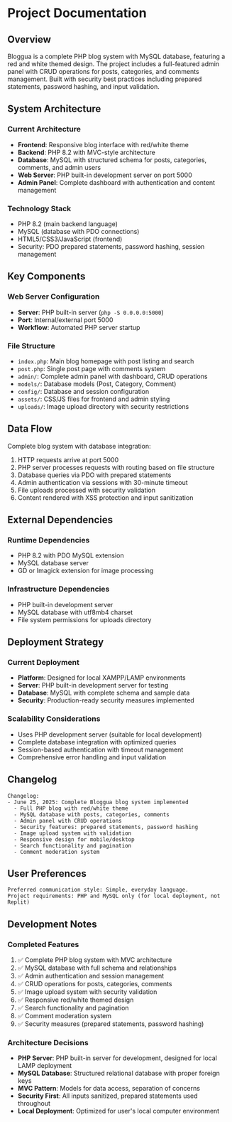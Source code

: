 # Project Documentation

## Overview

Bloggua is a complete PHP blog system with MySQL database, featuring a red and white themed design. The project includes a full-featured admin panel with CRUD operations for posts, categories, and comments management. Built with security best practices including prepared statements, password hashing, and input validation.

## System Architecture

### Current Architecture
- **Frontend**: Responsive blog interface with red/white theme
- **Backend**: PHP 8.2 with MVC-style architecture
- **Database**: MySQL with structured schema for posts, categories, comments, and admin users
- **Web Server**: PHP built-in development server on port 5000
- **Admin Panel**: Complete dashboard with authentication and content management

### Technology Stack
- PHP 8.2 (main backend language)
- MySQL (database with PDO connections)
- HTML5/CSS3/JavaScript (frontend)
- Security: PDO prepared statements, password hashing, session management

## Key Components

### Web Server Configuration
- **Server**: PHP built-in server (`php -S 0.0.0.0:5000`)
- **Port**: Internal/external port 5000
- **Workflow**: Automated PHP server startup

### File Structure
- `index.php`: Main blog homepage with post listing and search
- `post.php`: Single post page with comments system
- `admin/`: Complete admin panel with dashboard, CRUD operations
- `models/`: Database models (Post, Category, Comment)
- `config/`: Database and session configuration
- `assets/`: CSS/JS files for frontend and admin styling
- `uploads/`: Image upload directory with security restrictions

## Data Flow

Complete blog system with database integration:
1. HTTP requests arrive at port 5000
2. PHP server processes requests with routing based on file structure
3. Database queries via PDO with prepared statements
4. Admin authentication via sessions with 30-minute timeout
5. File uploads processed with security validation
6. Content rendered with XSS protection and input sanitization

## External Dependencies

### Runtime Dependencies
- PHP 8.2 with PDO MySQL extension
- MySQL database server
- GD or Imagick extension for image processing

### Infrastructure Dependencies
- PHP built-in development server
- MySQL database with utf8mb4 charset
- File system permissions for uploads directory

## Deployment Strategy

### Current Deployment
- **Platform**: Designed for local XAMPP/LAMP environments
- **Server**: PHP built-in development server for testing
- **Database**: MySQL with complete schema and sample data
- **Security**: Production-ready security measures implemented

### Scalability Considerations
- Uses PHP development server (suitable for local development)
- Complete database integration with optimized queries
- Session-based authentication with timeout management
- Comprehensive error handling and input validation

## Changelog

```
Changelog:
- June 25, 2025: Complete Bloggua blog system implemented
  - Full PHP blog with red/white theme
  - MySQL database with posts, categories, comments
  - Admin panel with CRUD operations
  - Security features: prepared statements, password hashing
  - Image upload system with validation
  - Responsive design for mobile/desktop
  - Search functionality and pagination
  - Comment moderation system
```

## User Preferences

```
Preferred communication style: Simple, everyday language.
Project requirements: PHP and MySQL only (for local deployment, not Replit)
```

## Development Notes

### Completed Features
1. ✅ Complete PHP blog system with MVC architecture
2. ✅ MySQL database with full schema and relationships
3. ✅ Admin authentication and session management
4. ✅ CRUD operations for posts, categories, comments
5. ✅ Image upload system with security validation
6. ✅ Responsive red/white themed design
7. ✅ Search functionality and pagination
8. ✅ Comment moderation system
9. ✅ Security measures (prepared statements, password hashing)

### Architecture Decisions
- **PHP Server**: PHP built-in server for development, designed for local LAMP deployment
- **MySQL Database**: Structured relational database with proper foreign keys
- **MVC Pattern**: Models for data access, separation of concerns
- **Security First**: All inputs sanitized, prepared statements used throughout
- **Local Deployment**: Optimized for user's local computer environment